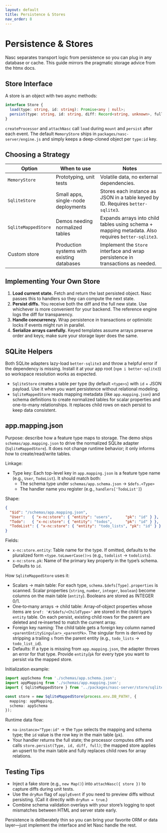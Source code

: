 ```yaml
---
layout: default
title: Persistence & Stores
nav_order: 8
---
```


# Persistence & Stores

Nasc separates transport logic from persistence so you can plug in any database or cache. This guide mirrors the pragmatic storage advice from the htmx docs.

## Store Interface

A store is an object with two async methods:

```ts
interface Store {
  load(type: string, id: string): Promise<any | null>;
  persist(type: string, id: string, diff: Record<string, unknown>, full: any): Promise<void>;
}
```

`createProcessor` and `attachNasc` call `load` during `mount` and `persist` after each event. The default `MemoryStore` ships in `packages/nasc-server/engine.js` and simply keeps a deep-cloned object per `type:id` key.

## Choosing a Strategy

| Option | When to use | Notes |
| --- | --- | --- |
| `MemoryStore` | Prototyping, unit tests | Volatile data, no external dependencies. |
| `SqliteStore` | Small apps, single-node deployments | Stores each instance as JSON in a table keyed by ID. Requires `better-sqlite3`. |
| `SqliteMappedStore` | Demos needing normalized tables | Expands arrays into child tables using schema + mapping metadata. Also requires `better-sqlite3`. |
| Custom store | Production systems with existing databases | Implement the `Store` interface and wrap persistence in transactions as needed. |

## Implementing Your Own Store

1. **Load current state.** Fetch and return the last persisted object. Nasc passes this to handlers so they can compute the next state.
2. **Persist diffs.** You receive both the diff and the full new state. Use whichever is more convenient for your backend. The reference engine logs the diff for transparency.
3. **Handle concurrency.** Wrap persistence in transactions or optimistic locks if events might run in parallel.
4. **Serialize arrays carefully.** Keyed templates assume arrays preserve order and keys; make sure your storage layer does the same.

## SQLite Helpers

Both SQLite adapters lazy-load `better-sqlite3` and throw a helpful error if the dependency is missing. Install it at your app root (`npm i better-sqlite3`) so workspace resolution works as expected.

- `SqliteStore` creates a table per type (by default `<type>s`) with `id` + JSON payload. Use it when you want persistence without relational modeling.
- `SqliteMappedStore` reads mapping metadata (like `app.mapping.json`) and schema definitions to create normalized tables for scalar properties and one-to-many relationships. It replaces child rows on each persist to keep data consistent.

## app.mapping.json

Purpose: describe how a feature type maps to storage. The demo ships `schemas/app.mapping.json` to drive the normalized SQLite adapter (`SqliteMappedStore`). It does not change runtime behavior; it only informs how to create/read/write tables.

Linkage:
- Type key: Each top-level key in `app.mapping.json` is a feature type name (e.g., `User`, `TodoList`). It should match both:
  - The schema type under `schemas/app.schema.json` → `$defs.<Type>`
  - The handler name you register (e.g., `handlers['TodoList']`)

Shape:

```json
{
  "$id": "/schemas/app.mapping.json",
  "User":   { "x-nc:store": { "entity": "users",      "pk": "id" } },
  "Todo":   { "x-nc:store": { "entity": "todos",      "pk": "id" } },
  "TodoList": { "x-nc:store": { "entity": "todo_lists", "pk": "id" } }
}
```

Fields:
- `x-nc:store.entity`: Table name for the type. If omitted, defaults to the pluralized form `<type.toLowerCase()>s` (e.g., `todolist` → `todolists`).
- `x-nc:store.pk`: Name of the primary key property in the type’s schema. Defaults to `id`.

How `SqliteMappedStore` uses it:
- Scalars → main table: For each type, `schema.$defs[Type].properties` is scanned. Scalar properties (`string`, `number`, `integer`, `boolean`) become columns on the main table (`entity`). Booleans are stored as INTEGER 0/1.
- One‑to‑many arrays → child table: Array‑of‑object properties whose items are `$ref: '#/$defs/<ChildType>'` are stored in the child type’s `entity` table. On each persist, existing child rows for the parent are deleted and re‑inserted to match the current array.
- Foreign key naming: The child table gets a foreign key column named `<parentEntitySingular>_<parentPk>`. The singular form is derived by stripping a trailing `s` from the parent entity (e.g., `todo_lists` → `todo_list_id`).
- Defaults: If a type is missing from `app.mapping.json`, the adapter throws an error for that type. Provide `entity`/`pk` for every type you want to persist via the mapped store.

Initialization example:

```ts
import appSchema from './schemas/app.schema.json';
import appMapping from './schemas/app.mapping.json';
import { SqliteMappedStore } from '../packages/nasc-server/store/sqlite-mapped';

const store = new SqliteMappedStore(process.env.DB_PATH!, {
  mapping: appMapping,
  schema: appSchema
});
```

Runtime data flow:
- `na-instance="Type:id"` → the `Type` selects the mapping and schema type; the `id` value is the row key in the main table (`pk`).
- Your handler returns the full state; the processor computes diffs and calls `store.persist(Type, id, diff, full)`; the mapped store applies an upsert to the main table and fully replaces child rows for array relations.

## Testing Tips

- Inject a fake store (e.g., `new Map()`) into `attachNasc({ store })` to capture diffs during unit tests.
- Use the `dryRun` flag of `applyEvent` if you need to preview diffs without persisting. (Call it directly with `dryRun = true`.)
- Combine schema validation overlays with your store’s logging to spot mismatches between HTML and server state early.

Persistence is deliberately thin so you can bring your favorite ORM or data layer—just implement the interface and let Nasc handle the rest.
